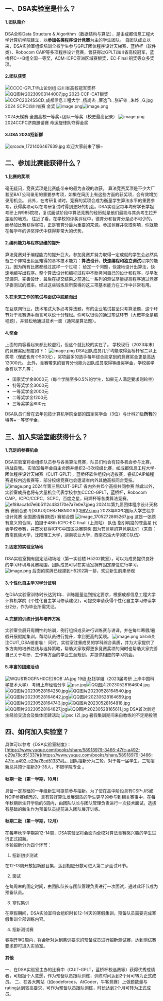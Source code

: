## 一、DSA实验室是什么？
#### 1.团队简介
DSA全称Data Structure & Algorithm（数据结构与算法），是由成都信息工程大学计算机学院建立，以**参加各类程序设计竞赛**为主的学生团队。
自团队成立以来，DSA实验室组织培训全校学生参与GPLT团体程序设计天梯赛、蓝桥杯（软件类）、Robocom CAIP等多项程序设计竞赛，曾获得过GPLT四川省高校冠军，蓝桥杯C++B组全国一等奖，ACM-ICPC亚洲区域赛银奖，EC-Final 铜奖等众多奖项。
#### 2.团队获奖
![CCCC-GPLT华山论剑组 四川省高校冠军奖杯](https://cdn.nlark.com/yuque/0/2022/jpeg/22809619/1653372645326-96022fdb-e666-40e9-a25c-b7fed50acbe8.jpeg#averageHue=%23939899&clientId=u2cc3ea31-9b0e-4&errorMessage=unknown%20error&from=paste&height=2774&id=u4e940d96&originHeight=3468&originWidth=4624&originalType=binary&ratio=1&rotation=0&showTitle=true&size=4959633&status=error&style=none&taskId=u572898ce-a166-464b-933c-101d9dda9cc&title=CCCC-GPLT%E5%8D%8E%E5%B1%B1%E8%AE%BA%E5%89%91%E7%BB%84%20%E5%9B%9B%E5%B7%9D%E7%9C%81%E9%AB%98%E6%A0%A1%E5%86%A0%E5%86%9B%E5%A5%96%E6%9D%AF&width=3699.2 "CCCC-GPLT华山论剑组 四川省高校冠军奖杯")
![QQ图片20230903144007.jpg](https://cdn.nlark.com/yuque/0/2023/jpeg/35479972/1693723239646-aca0ff8b-446b-472b-944a-2cadc3daf3c3.jpeg#averageHue=%23b4b3ac&clientId=ud132b4b1-747e-4&from=paste&height=613&id=u9bfe28a2&originHeight=919&originWidth=2047&originalType=binary&ratio=1.5&rotation=0&showTitle=false&size=316902&status=done&style=none&taskId=u4d1b4063-ce86-4072-85b4-1c95f118225&title=&width=1364.6666666666667)
2023 CCF-CAT银奖
![CCPC2024SSCD_成都信息工程大学 _杨尚杰 _曹逸飞 _张轩铭 _朱烨 _G.jpg](https://cdn.nlark.com/yuque/0/2024/jpeg/22809619/1721406161578-e6bec586-a60e-4cd4-8044-b0a92014cb77.jpeg#averageHue=%23ebe3d7&clientId=uf5d7296a-dc3b-4&from=paste&height=825&id=u630290fe&originHeight=1237&originWidth=1745&originalType=binary&ratio=1.5&rotation=0&showTitle=false&size=326432&status=done&style=none&taskId=u0c4abdc4-e549-4285-b338-db989f771f4&title=&width=1163.3333333333333)
2024 SCPC四川省赛 金奖
![image.png](https://cdn.nlark.com/yuque/0/2024/png/22809619/1721406254096-b23ff780-8aae-49a1-83a1-0dc192be972a.png#averageHue=%23baad7d&clientId=uf5d7296a-dc3b-4&from=paste&height=493&id=u1f549945&originHeight=1104&originWidth=781&originalType=binary&ratio=1.5&rotation=0&showTitle=false&size=362936&status=done&style=none&taskId=u0eb8f903-0cd8-4726-b2c7-501b56d81ad&title=&width=348.66668701171875)![image.png](https://cdn.nlark.com/yuque/0/2024/png/22809619/1721406400155-28c4cfd3-4553-4dd1-97f7-135ba100313b.png#averageHue=%23b7ab7a&clientId=uf5d7296a-dc3b-4&from=paste&height=494&id=u7ae07d40&originHeight=1101&originWidth=784&originalType=binary&ratio=1.5&rotation=0&showTitle=false&size=327925&status=done&style=none&taskId=ub6f20787-5870-4179-8ca6-73a26584331&title=&width=351.6666717529297)

2024天梯赛 全国高校一等奖+团队一等奖（校史最高记录）
![image.png](https://cdn.nlark.com/yuque/0/2024/jpeg/22809619/1721406671011-4fbc5533-8b0b-4dea-bfc4-693033bf504c.jpeg#averageHue=%237e98bb&clientId=uf5d7296a-dc3b-4&from=paste&id=u4d763374&originHeight=1080&originWidth=1440&originalType=url&ratio=1.5&rotation=0&showTitle=false&size=180193&status=done&style=none&taskId=uad0d2c22-9682-47e8-b198-93489d607ee&title=)
2024CCPC济南邀请赛 命运旋律队夺得金奖
#### 3.DSA 2024招新群
![qrcode_1721406467639.jpg](https://cdn.nlark.com/yuque/0/2024/jpeg/22809619/1721406534036-de96fc4a-0161-43d5-9f78-dab556db7423.jpeg#averageHue=%23fcfcfc&clientId=uf5d7296a-dc3b-4&from=paste&height=699&id=u563965c5&originHeight=2280&originWidth=1284&originalType=binary&ratio=1.5&rotation=0&showTitle=false&size=450011&status=done&style=none&taskId=u8ef36ad0-e69e-41e0-b676-603266d4913&title=&width=393.66668701171875)
欢迎大家前来了解~
## 二、参加比赛能获得什么？
#### 1.比赛的奖项
毫无疑问，竞赛奖项是比赛能带来的最为直观的收获。
算法竞赛奖项是不少大厂甚至BAT公司录用的重要参考项，如果在简历上有这些方面的获奖项，会有效增加录用机会。
此外，在考研复试时，竞赛的奖项会成为衡量学生算法水平的重要参考，获得奖项可以在考研复试时得到更好的机会。DSA实验室每年均有学长学姐考研上岸985院校，复试面试阶段中算法竞赛的经历就是他们最能与其余考生拉开差距的地方。
往近了看，在学校的评奖评优中，德育分和智育分是必不可少的，而参加比赛获得奖项，正是智育分最为重要的来源。参加竞赛并获取奖项，你就能在每学年的评奖评优中获得非常大的优势。
#### 2.编码能力与程序思维的提升
 算法竞赛对于编程能力的提升巨大，参加竞赛并努力取得一定成就的学生会必然具备三个非常出色且难得的基本技术能力：**算法设计、快速编程和独立调试**程序的能力。因为所有比赛都经过这样一个过程： 给定一个问题，快速地设计出算法，快速地编写出程序。整个算法设计和编程过程中不断拷问自己的设计和程序，尽早发现漏洞、完善设计，最后在提交结果之前通过一系列的测试尽量提高程序通过竞赛评委测试的概率。经过这些锻炼后所获得的这三项基本能力在工作中非常有用。  
#### 3.在未来工作的笔试与面试中脱颖而出
在互联网行业，技术笔试大多必考算法题，有的企业笔试甚至只考算法题，这个环节对于竞赛选手而言可以说十分轻松。你可以很快的通过笔试环节（大概率全是编程题），并轻松地通过技术一面（通常是算法题）。  
#### 4.奖金
上面的内容看起来都比较虚幻，但这个就比较的实在了。
学校现行（2023年末）的竞赛奖励制度如下：
![image.png](https://cdn.nlark.com/yuque/0/2024/png/22809619/1721408247926-172cca8d-0ed0-45e3-bf2e-d1dec0bc4c26.png#averageHue=%23e3e3e3&clientId=uf5d7296a-dc3b-4&from=paste&height=88&id=uaa303b68&originHeight=132&originWidth=645&originalType=binary&ratio=1.5&rotation=0&showTitle=false&size=23560&status=done&style=none&taskId=u0e39417f-c128-40c8-a06a-c553feb9400&title=&width=430)
DSA团队成员几乎均能取得蓝桥杯省二以上奖项（保底也有个500元），奖项最多的选手每年综合能拿到的竞赛奖金更是高达12000元。
此外，竞赛带来的智育分也能为团队成员取得等级奖学金，学校奖学金有以下几等：

- 国家奖学金8000元（每个学院至多0.5%的学生，如果无人满足要求则轮空） 
- 特等奖学金3000元
- 一等奖学金2000元
- 二等奖学金1200元
- 三等奖学金800元

DSA队员们曾在去年包揽计算机学院全部的国家奖学金（3位）与计科21级**所有**的特等+一等奖学金。
## 三、加入实验室能获得什么？
#### 1.充足的参赛机会
DSA实验室将会组织队员参与各类算法竞赛，队员们均会有较多机会参与比赛，挑战自我。
实验室每年会自主命题并组织2~3次校级比赛，如成都信息工程大学-团体程序设计天梯赛（CUIT-GPLT），蓝桥杯软件组校内选拔赛，睿抗CAIP编程赛道校内选拔赛等，部分校级竞赛也会邀请省内外其他高校同台竞技。
![image.png](https://cdn.nlark.com/yuque/0/2024/png/22809619/1721409560108-57fe6620-1ce3-4f79-9cee-a1f9d03389e2.png#averageHue=%23464c61&clientId=uf5d7296a-dc3b-4&from=paste&height=759&id=ud057a2b2&originHeight=1138&originWidth=1683&originalType=binary&ratio=1.5&rotation=0&showTitle=false&size=886502&status=done&style=none&taskId=ud605cf6c-af23-48da-89e4-482513fdd4c&title=&width=1122)
2024年第三届CUIT-GPLT 省内外共15个高校共同参赛
除此以外，实验室成员也将有大量机会代表学校参加CCCC-GPLT，蓝桥杯，Robocom CAIP，ICPC/CCPC，SCPC，百度之星，码蹄杯等各类算法竞赛。  ![ef88aca1d7e6b5112c483170e7a7e0e7.jpeg](https://cdn.nlark.com/yuque/0/2024/jpeg/22809619/1721409966349-47b70341-93d1-457c-b472-425950e8d36b.jpeg#averageHue=%239babb5&clientId=uf5d7296a-dc3b-4&from=paste&height=1925&id=u38a77c0c&originHeight=2888&originWidth=4200&originalType=binary&ratio=1.5&rotation=0&showTitle=false&size=1487607&status=done&style=none&taskId=u5fefe449-1829-4f0a-8d77-4b97267479b&title=&width=2800)
2024年第九届团体程序设计天梯赛 赛前合影
![{SUU3]OEBZN8N0GR(C[98V7.png](https://cdn.nlark.com/yuque/0/2023/png/22809619/1694767544346-02c729d5-87c9-43c5-b228-634ded7d57cf.png#averageHue=%23799195&clientId=u7e0d9d61-7e3f-4&from=paste&height=1536&id=u768f2da8&originHeight=1536&originWidth=2048&originalType=binary&ratio=1&rotation=0&showTitle=false&size=4186974&status=done&style=none&taskId=uf03f7a3a-4a80-4e15-a813-428c84f3329&title=&width=2048)
2023年ICPC国际大学生程序设计竞赛 全国邀请赛(陕西) 赛前合照
![Image_1705272865267.jpg](https://cdn.nlark.com/yuque/0/2024/jpeg/22809619/1721410171824-6919c337-eeff-4bfd-b81d-bcbc67f1c821.jpeg#averageHue=%233f4551&clientId=uf5d7296a-dc3b-4&from=paste&height=2016&id=u644bec83&originHeight=3024&originWidth=4032&originalType=binary&ratio=1.5&rotation=0&showTitle=false&size=8574061&status=done&style=none&taskId=u106faf2c-3fef-4947-84c7-9da08c5992f&title=&width=2688)
这是一张颇有意义的合照，拍摄于48th ICPC-EC final（上海站）
队伍 指引明路的苍蓝星 代表学校参赛，并首次获得ICPC中国区决赛铜奖
图为苍蓝星的算竞朋友们（来自：西南民族大学，沈阳理工大学，湖南农业大学，西南石油大学的EC队伍）
#### 2.固定的实验室场地
DSA实验室拥有固定活动场地（第一实验楼 H5202教室），可以为成员提供良好的学习环境与竞赛氛围，团队成员可以在实验室拥有固定座位进行学习。
![image.png](https://cdn.nlark.com/yuque/0/2024/png/22809619/1721410621877-a36fd35e-f425-402f-881f-0913120f768f.png#averageHue=%23a29b91&clientId=uf5d7296a-dc3b-4&from=paste&height=541&id=u811c2b16&originHeight=812&originWidth=1221&originalType=binary&ratio=1.5&rotation=0&showTitle=false&size=1920970&status=done&style=none&taskId=u735604f8-772d-4b53-823e-051639fc5e0&title=&width=814)
后面的奖牌已经挪到H5202第一排，欢迎新生前来参观
#### 3.个性化自主学习学分证明
在DSA实验室训练时长达到1年、训练题量达到指定要求，根据成都信息工程大学计算机学院《个性化自主学习修读建议》，可提交申请获得个性化自主学习修读学分2分，作为毕业所需凭证。  
#### 4.完整的训练计划与培养方案
实验室会展开周期性的培训，例行组织成员进行训练赛与讲课，并在每年寒假/暑假开展假期集训，帮助队员进行提升，拿到更高的奖项。
![image.png](https://cdn.nlark.com/yuque/0/2024/png/22809619/1721410735301-9a548966-064b-4ed4-af8a-a5270f428666.png#averageHue=%23ece5d5&clientId=uf5d7296a-dc3b-4&from=paste&height=843&id=u4bd6aa40&originHeight=1265&originWidth=1923&originalType=binary&ratio=1.5&rotation=0&showTitle=false&size=1313723&status=done&style=none&taskId=u1170186a-f485-4495-a381-1b8a2e73de8&title=&width=1282)
bilibili关注CUIT_DSA谢谢喵！
同时，实验室注重成员的学科综合素质，并为大家提供了多方向的培养路线与选择策略，帮助大家取得更多竞赛奖项的同时也帮助大家完善自己关于考研、工作等方面的学业生涯规划，并提供相应的学习机会。
#### 5.丰富的团建活动
![WQ`U$15OGFNH0CE26O`B`JA.jpg](https://cdn.nlark.com/yuque/0/2023/jpeg/35479972/1693724475834-6e9c6eea-e9a2-4e41-9f58-163dca334969.jpeg#averageHue=%23626e69&clientId=uc0fd5648-da0b-4&from=drop&height=447&id=ua42891b0&originHeight=750&originWidth=1000&originalType=binary&ratio=1.5&rotation=0&showTitle=false&size=60055&status=done&style=none&taskId=ue0180280-e738-4d4f-bb81-27ceb40d50e&title=&width=595.6666870117188)
19级 赵钰学姐（2023届考研 上岸中国科学技术大学） 考研上岸经验分享
![psc.jpg](https://cdn.nlark.com/yuque/0/2023/jpeg/35479972/1693724617817-76b38a62-1927-4edc-b4ab-9d972f05dd85.jpeg#averageHue=%23a3a792&clientId=uc0fd5648-da0b-4&from=drop&height=250&id=u13cc0889&originHeight=480&originWidth=640&originalType=binary&ratio=1.5&rotation=0&showTitle=false&size=76250&status=done&style=none&taskId=ua3bfebcf-f522-4797-bbbb-af2ad44198a&title=&width=333)![QQ图片20230528164604.jpg](https://cdn.nlark.com/yuque/0/2023/jpeg/35479972/1693725039551-ace212ab-20a7-442e-9aa7-e5faeec1e69d.jpeg#averageHue=%2399a29f&clientId=uc0fd5648-da0b-4&from=drop&height=250&id=u1eacba3c&originHeight=1600&originWidth=2133&originalType=binary&ratio=1.5&rotation=0&showTitle=false&size=388411&status=done&style=none&taskId=ua8b09f73-e99f-456f-a201-c030f109ba9&title=&width=333)
![QQ图片20230528164250.jpg](https://cdn.nlark.com/yuque/0/2023/jpeg/35479972/1693725062995-034a6dcf-1c77-4ff7-b6c5-125c90b01d4b.jpeg#averageHue=%237f8380&clientId=uc0fd5648-da0b-4&from=drop&height=250&id=UrztS&originHeight=1600&originWidth=2133&originalType=binary&ratio=1.5&rotation=0&showTitle=false&size=332306&status=done&style=none&taskId=u7febae5a-6330-447a-96b3-70eadd252b5&title=&width=333)![QQ图片20230528164540.jpg](https://cdn.nlark.com/yuque/0/2023/jpeg/35479972/1693725046194-9644dc96-280f-445f-addf-b406821a4876.jpeg#averageHue=%23a2aaa9&clientId=uc0fd5648-da0b-4&from=drop&height=250&id=ue5055b22&originHeight=1600&originWidth=2133&originalType=binary&ratio=1.5&rotation=0&showTitle=false&size=424072&status=done&style=none&taskId=u6716a099-781c-46ee-bf67-fbfd8789136&title=&width=333)
![QQ图片20230528164642.jpg](https://cdn.nlark.com/yuque/0/2023/jpeg/35479972/1693724627000-a6b78348-eb8d-46f8-b8f7-261a50b08602.jpeg#averageHue=%23bbba9d&clientId=uc0fd5648-da0b-4&from=drop&height=187&id=u3b860b5e&originHeight=1600&originWidth=2846&originalType=binary&ratio=1.5&rotation=0&showTitle=false&size=563017&status=done&style=none&taskId=u7ecf3e38-066e-4373-baec-5012373ef1e&title=&width=333)![QQ图片20230528164659.jpg](https://cdn.nlark.com/yuque/0/2023/jpeg/35479972/1693724917569-ba64fbd4-1fc2-4d10-883f-7226e369e26c.jpeg#averageHue=%23696950&clientId=uc0fd5648-da0b-4&from=paste&height=187&id=u5978a983&originHeight=1600&originWidth=2846&originalType=binary&ratio=1.5&rotation=0&showTitle=false&size=555253&status=done&style=none&taskId=u1d50bde2-a041-48e6-9cd3-645ddde44c7&title=&width=333)
![QQ图片20230528164743.jpg](https://cdn.nlark.com/yuque/0/2023/jpeg/35479972/1693724917621-6aa3931b-1838-4842-bc3c-1d2e7cccbab0.jpeg#averageHue=%23635f4f&clientId=uc0fd5648-da0b-4&from=paste&height=187&id=u42eb6015&originHeight=1600&originWidth=2846&originalType=binary&ratio=1.5&rotation=0&showTitle=false&size=542500&status=done&style=none&taskId=u8d5622c6-0100-4d89-a942-bc003d01f7f&title=&width=333)![QQ图片20230528164818.jpg](https://cdn.nlark.com/yuque/0/2023/jpeg/35479972/1693724917701-89d776c2-81ae-4350-ba2b-e4834d8173f6.jpeg#averageHue=%23e5e9e7&clientId=uc0fd5648-da0b-4&from=paste&height=187&id=u72b6a807&originHeight=1600&originWidth=2846&originalType=binary&ratio=1.5&rotation=0&showTitle=false&size=580006&status=done&style=none&taskId=u60f436b0-bbb4-442b-8143-cc8f048668a&title=&width=333)![QQ图片20230528164827.jpg](https://cdn.nlark.com/yuque/0/2023/jpeg/35479972/1693724917774-61e83dad-9af9-480f-bc16-27a318debb2e.jpeg#averageHue=%23848f85&clientId=uc0fd5648-da0b-4&from=paste&height=187&id=uc5cb8aaf&originHeight=1600&originWidth=2846&originalType=binary&ratio=1.5&rotation=0&showTitle=false&size=600581&status=done&style=none&taskId=u6380c6d0-fb4f-4d06-8734-5c8fb9643ad&title=&width=333)![QQ图片20230528165611.jpg](https://cdn.nlark.com/yuque/0/2023/jpeg/35479972/1693725278137-8b8a3c0a-7f53-492b-bb4e-9a05b9e017d5.jpeg#averageHue=%235a615d&clientId=uc0fd5648-da0b-4&from=paste&height=187&id=u578c93de&originHeight=3024&originWidth=4032&originalType=binary&ratio=1.5&rotation=0&showTitle=false&size=2803588&status=done&style=none&taskId=u8023dfd4-379d-4db3-9e83-352f7c4dacb&title=&width=249)
DSA首次新老生经验交流会及集体团建活动
![psc (2).jpg](https://cdn.nlark.com/yuque/0/2023/jpeg/35479972/1693725329522-241b1193-cc2a-47ae-b8cf-6cd890eb51cc.jpeg#averageHue=%23918b83&clientId=uc0fd5648-da0b-4&from=paste&height=441&id=ua54bff5a&originHeight=480&originWidth=640&originalType=binary&ratio=1.5&rotation=0&showTitle=false&size=60833&status=done&style=none&taskId=ucc0d34d7-1c38-4a1e-bf4e-aca3f673c29&title=&width=587.6666870117188)
暑假集训期间来自教练的不定期投喂
## 四、如何加入实验室？
具体可以参考《DSA实验室制度》：[https://www.yuque.com/books/share/58918979-3466-47fc-a492-e29a78cd5133?#](https://www.yuque.com/books/share/58918979-3466-47fc-a492-e29a78cd5133?#)。
团队招新分为三轮，对于每一届学生，三轮招新总共预计招新20-35人，不限学院专业 。
#### 秋期一批（第一学期，10月）
具备一定基础的一年级新生可提前参与招新。为了使在高中阶段具有CSP-J/S或NOIP参赛经历的、具有较好算法发展潜质的学生更早的参与到相关赛事中，在每年秋期新生开学后的6周内，由团队队长与团队管理负责进行一次技术面试，选拔有基础的新生作为预备队员提前进入团队展开训练。  
#### 秋期二批（第一学期，12月）
在每年秋季学期第12-14周，DSA实验室将会面向全校对算法竞赛感兴趣的学生进行正式招新。  
本轮招新分为四个环节：  

1. 招新初步测试  

在12-13周开放招新题目集，达到相应分数可进入第二步面试环节。  

2. 面试

在每周末的固定时间，由团队队长与团队管理负责进行一次面试，通过此环节成为预备队员。  

3. 寒假集训

在寒假期间，DSA实验室将会组织时长12-14天的寒假集训，预备队员需要完成寒假集训全部训练内容。 

4. 招新测试赛

春期开学2周内，将会针对达到集训要求的预备成员进行招新测试赛，达到测试赛要求即可进入实验室。  
#### 其他
 一、在DSA实验室主办的比赛中（CUIT-GPLT，蓝桥杯校选赛等）获得优秀成绩者，可根据个人意愿，作为预备队员跟队训练，训练时间达到2个月可转为正式成员。
二、在各大网站（如codeforces，AtCoder，牛客竞赛）上做题数量与rating达到较高要求，可作为预备队员跟队训练，时长达到2个月可转为正式成员。  
